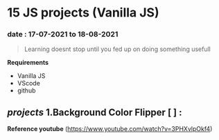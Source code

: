# 15 JS projects (Vanilla JS)
### date : 17-07-2021 to 18-08-2021

> Learning doesnt stop until you fed up on doing something usefull

**Requirements**
- Vanilla JS
- VScode
- github

**_projects_**
1.Background Color Flipper [ ] :
  - 

  
**Reference youtube** (https://www.youtube.com/watch?v=3PHXvlpOkf4)

